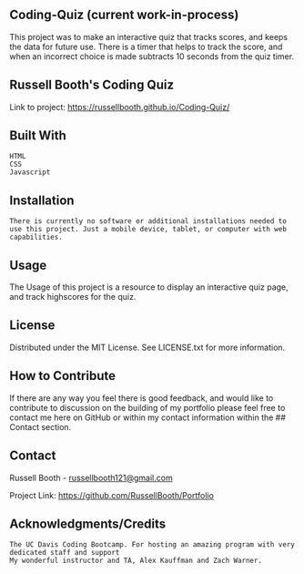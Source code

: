 ## Coding-Quiz (current work-in-process)

This project was to make an interactive quiz that tracks scores, and keeps the data for future use. There is a timer that helps to track the score, and when an incorrect choice is made subtracts 10 seconds from the quiz timer.


## Russell Booth's Coding Quiz


Link to project: https://russellbooth.github.io/Coding-Quiz/


## Built With

    HTML
    CSS
    Javascript

## Installation

    There is currently no software or additional installations needed to use this project. Just a mobile device, tablet, or computer with web capabilities.


## Usage

The Usage of this project is a resource to display an interactive quiz page, and track highscores for the quiz.


## License

Distributed under the MIT License. See LICENSE.txt for more information.

## How to Contribute

If there are any way you feel there is good feedback, and would like to contribute to discussion on the building of my portfolio please feel free to contact me here on GitHub or within my contact information within the ## Contact section.

## Contact

Russell Booth - russellbooth121@gmail.com

Project Link: https://github.com/RussellBooth/Portfolio

## Acknowledgments/Credits

    The UC Davis Coding Bootcamp. For hosting an amazing program with very dedicated staff and support
    My wonderful instructor and TA, Alex Kauffman and Zach Warner.
